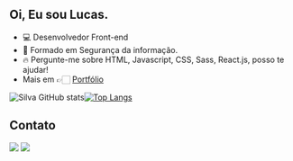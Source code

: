 ## Oi, Eu sou Lucas.

- 💻 Desenvolvedor Front-end
- 📕 Formado em Segurança da informação.
- 🔥 Pergunte-me sobre HTML, Javascript, CSS, Sass, React.js, posso te ajudar!
- Mais em 👉🏻 [Portfólio](https://lucas-bio.netlify.app/)

![Silva GitHub stats](https://github-readme-stats.vercel.app/api?username=Lucassocorrosilva7&show_icons=true&theme=dracula)[![Top Langs](https://github-readme-stats.vercel.app/api/top-langs/?username=Lucassocorrosilva7&layout=compact)](https://github.com/Lucassocorrosilva7/github-readme-stats)

## Contato

<div>   
  <a href = "mailto:lucasocorrosilva@gmail.com" target="_blank"><img src="https://img.shields.io/badge/-Gmail-%23333?style=for-the-badge&logo=gmail&logoColor=white"></a>
  <a href="https://www.linkedin.com/in/luquinhasssilva/" target="_blank"><img src="https://img.shields.io/badge/-LinkedIn-%230077B5?style=for-the-badge&logo=linkedin&logoColor=white"> </a>
</div>
